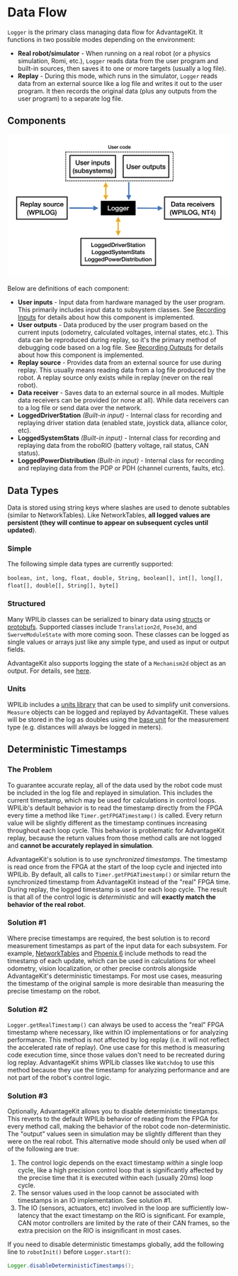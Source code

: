 # Data Flow

`Logger` is the primary class managing data flow for AdvantageKit. It functions in two possible modes depending on the environment:

- **Real robot/simulator** - When running on a real robot (or a physics simulation, Romi, etc.), `Logger` reads data from the user program and built-in sources, then saves it to one or more targets (usually a log file).
- **Replay** - During this mode, which runs in the simulator, `Logger` reads data from an external source like a log file and writes it out to the user program. It then records the original data (plus any outputs from the user program) to a separate log file.

## Components

![Diagram of data flow](resources/data-flow.png)

Below are definitions of each component:

- **User inputs** - Input data from hardware managed by the user program. This primarily includes input data to subsystem classes. See [Recording Inputs](RECORDING-INPUTS.md) for details about how this component is implemented.
- **User outputs** - Data produced by the user program based on the current inputs (odometry, calculated voltages, internal states, etc.). This data can be reproduced during replay, so it's the primary method of debugging code based on a log file. See [Recording Outputs](RECORDING-OUTPUTS.md) for details about how this component is implemented.
- **Replay source** - Provides data from an external source for use during replay. This usually means reading data from a log file produced by the robot. A replay source only exists while in replay (never on the real robot).
- **Data receiver** - Saves data to an external source in all modes. Multiple data receivers can be provided (or none at all). While data receivers can to a log file or send data over the network.
- **LoggedDriverStation** _(Built-in input)_ - Internal class for recording and replaying driver station data (enabled state, joystick data, alliance color, etc).
- **LoggedSystemStats** _(Built-in input)_ - Internal class for recording and replaying data from the roboRIO (battery voltage, rail status, CAN status).
- **LoggedPowerDistribution** _(Built-in input)_ - Internal class for recording and replaying data from the PDP or PDH (channel currents, faults, etc).

## Data Types

Data is stored using string keys where slashes are used to denote subtables (similar to NetworkTables). Like NetworkTables, **all logged values are persistent (they will continue to appear on subsequent cycles until updated**).

### Simple

The following simple data types are currently supported:

`boolean, int, long, float, double, String, boolean[], int[], long[], float[], double[], String[], byte[]`

### Structured

Many WPILib classes can be serialized to binary data using [structs](https://github.com/wpilibsuite/allwpilib/blob/main/wpiutil/doc/struct.adoc) or [protobufs](https://protobuf.dev). Supported classes include `Translation2d`, `Pose3d`, and `SwerveModuleState` with more coming soon. These classes can be logged as single values or arrays just like any simple type, and used as input or output fields.

AdvantageKit also supports logging the state of a `Mechanism2d` object as an output. For details, see [here](RECORDING-OUTPUTS.md#mechanism2d).

### Units

WPILib includes a [units library](https://docs.wpilib.org/en/latest/docs/software/basic-programming/java-units.html) that can be used to simplify unit conversions. `Measure` objects can be logged and replayed by AdvantageKit. These values will be stored in the log as doubles using the [base unit](https://github.com/wpilibsuite/allwpilib/blob/main/wpiunits/src/main/java/edu/wpi/first/units/BaseUnits.java) for the measurement type (e.g. distances will always be logged in meters).

## Deterministic Timestamps

### The Problem

To guarantee accurate replay, all of the data used by the robot code must be included in the log file and replayed in simulation. This includes the current timestamp, which may be used for calculations in control loops. WPILib's default behavior is to read the timestamp directly from the FPGA every time a method like `Timer.getFPGATimestamp()` is called. Every return value will be slightly different as the timestamp continues increasing throughout each loop cycle. This behavior is problematic for AdvantageKit replay, because the return values from those method calls are not logged and **cannot be accurately replayed in simulation**.

AdvantageKit's solution is to use _synchronized timestamps_. The timestamp is read once from the FPGA at the start of the loop cycle and injected into WPILib. By default, all calls to `Timer.getFPGATimestamp()` or similar return the synchronized timestamp from AdvantageKit instead of the "real" FPGA time. During replay, the logged timestamp is used for each loop cycle. The result is that all of the control logic is _deterministic_ and will **exactly match the behavior of the real robot**.

### Solution #1

Where precise timestamps are required, the best solution is to record measurement timestamps as part of the input data for each subsystem. For example, [NetworkTables](https://docs.wpilib.org/en/stable/docs/software/networktables/publish-and-subscribe.html#subscribing-to-a-topic) and [Phoenix 6](https://api.ctr-electronics.com/phoenix6/release/java/com/ctre/phoenix6/StatusSignal.SignalMeasurement.html#timestamp) include methods to read the timestamp of each update, which can be used in calculations for wheel odometry, vision localization, or other precise controls alongside AdvantageKit's deterministic timestamps. For most use cases, measuring the timestamp of the original sample is more desirable than measuring the precise timestamp on the robot.

### Solution #2

`Logger.getRealTimestamp()` can always be used to access the "real" FPGA timestamp where necessary, like within IO implementations or for analyzing performance. This method is not affected by log replay (i.e. it will not reflect the accelerated rate of replay). One use case for this method is measuring code execution time, since those values don't need to be recreated during log replay. AdvantageKit shims WPILib classes like `Watchdog` to use this method because they use the timestamp for analyzing performance and are not part of the robot's control logic.

### Solution #3

Optionally, AdvantageKit allows you to disable deterministic timestamps. This reverts to the default WPILib behavior of reading from the FPGA for every method call, making the behavior of the robot code non-deterministic. The "output" values seen in simulation may be slightly different than they were on the real robot. This alternative mode should only be used when _all_ of the following are true:

1. The control logic depends on the exact timestamp _within_ a single loop cycle, like a high precision control loop that is significantly affected by the precise time that it is executed within each (usually 20ms) loop cycle.
2. The sensor values used in the loop cannot be associated with timestamps in an IO implementation. See solution #1.
3. The IO (sensors, actuators, etc) involved in the loop are sufficiently low-latency that the exact timestamp on the RIO is significant. For example, CAN motor controllers are limited by the rate of their CAN frames, so the extra precision on the RIO is insignificant in most cases.

If you need to disable deterministic timestamps globally, add the following line to `robotInit()` before `Logger.start()`:

```java
Logger.disableDeterministicTimestamps();
```
